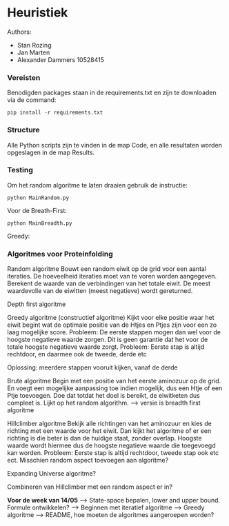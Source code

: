 # Heuristiek
Authors:

- Stan Rozing
- Jan Marten
- Alexander Dammers 10528415

### Vereisten
Benodigden packages staan in de requirements.txt en zijn te downloaden via de command:

```
pip install -r requirements.txt
```
### Structure
Alle Python scripts zijn te vinden in de map Code, en alle resultaten worden opgeslagen in de map Results.

### Testing

Om het random algoritme te laten draaien gebruik de instructie:

```
python MainRandom.py
```

Voor de Breath-First:

```
python MainBreadth.py
```

Greedy:


### Algoritmes voor Proteinfolding

Random algoritme
Bouwt een random eiwit op de grid voor een aantal iteraties. De hoeveelheid iteraties moet van te voren worden aangegeven. Berekent de waarde van de verbindingen van het totale eiwit.
De meest waardevolle van de eiwitten (meest negatieve) wordt gereturned.

Depth first algoritme


Greedy algoritme (constructief algoritme)
Kijkt voor elke positie waar het eiwit begint wat de optimale positie van de Htjes en Ptjes zijn voor een zo laag mogelijke score.
Probleem: De eerste stappen mogen dan wel voor de hoogste negatieve waarde zorgen. Dit is geen garantie dat het voor de totale hoogste negatieve waarde zorgt. 
Probleem: Eerste stap is altijd rechtdoor, en daarmee ook de tweede, derde etc

Oplossing: meerdere stappen vooruit kijken, vanaf de derde

Brute algoritme
Begin met een positie van het eerste aminozuur op de grid. En voegt een mogelijke aanpassing toe indien mogelijk, dus een Htje of een Ptje toevoegen. Doe dat totdat het doel is bereikt, de eiwitketen dus compleet is. Lijkt op het random algorithm. 
  --> versie is breadth first algoritme


Hillclimber algoritme
Bekijk alle richtingen van het aminozuur en kies de richting met een waarde voor het eiwit. Dan kijkt het algoritme of er een richting is die beter is dan de huidige staat, zonder overlap. Hoogste waarde wordt hiermee dus de hoogste negatieve waarde die toegevoegd kan worden. 
Probleem: Eerste stap is altijd rechtdoor, tweede stap ook etc ect. Misschien random aspect toevoegen aan algoritme?

Expanding Universe algoritme?

Combineren van Hillclimber met een random aspect er in?

<b>Voor de week van 14/05</b>
--> State-space bepalen, lower and upper bound. Formule ontwikkelen?
--> Beginnen met iteratief algoritme
--> Greedy algoritme
--> README, hoe moeten de algoritmes aangeroepen worden?
